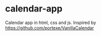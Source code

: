 # calendar-app

Calendar app in html, css and js. Inspired by https://github.com/portexe/VanillaCalendar
